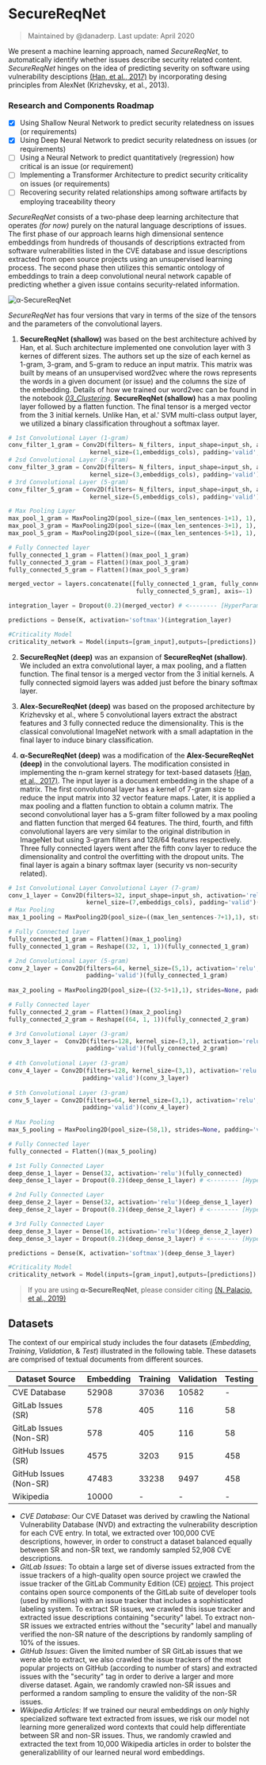 # SecureReqNet

>
> Maintained by @danaderp. Last update: April 2020
>

We present a machine learning approach, named *SecureReqNet*, to automatically identify whether issues describe security related content. *SecureReqNet* hinges on the idea of predicting severity on software using vulnerability desciptions [(Han, et al., 2017)](https://ieeexplore.ieee.org/abstract/document/8094415) by incorporating desing principles from AlexNet (Krizhevsky, et al., 2013). 

### Research and Components Roadmap
- [x] Using Shallow Neural Network to predict security relatedness on issues (or requirements) 
- [x] Using Deep Neural Network to predict security relatedness on issues (or requirements)
- [ ] Using a Neural Network to predict quantitatively (regression) how critical is an issue (or requirement)
- [ ] Implementing a Transformer Architecture to predict security criticality on issues (or requirements)
- [ ] Recovering security related relationships among software artifacts by employing traceability theory

*SecureReqNet* consists of a two-phase deep learning architecture that operates *(for now)* purely on the natural language descriptions of issues. The first phase of our approach learns high dimensional sentence embeddings from hundreds of thousands of descriptions extracted from software vulnerabilities listed in the CVE database and issue descriptions extracted from open source projects using an unsupervised learning process. The second phase then utilizes this semantic ontology of embeddings to train a deep convolutional neural network capable of predicting whether a given issue contains security-related information.


<object data="https://github.com/danaderp/SecureReqNet/blob/master/data/plots/architecture.pdf" type="application/pdf" width="100%"> 
</object>

![α-SecureReqNet](https://github.com/danaderp/SecureReqNet/blob/master/data/plots/architecture-1.png)


*SecureReqNet* has four versions that vary in terms of the size of the tensors and the parameters of the convolutional layers.

1. **SecureReqNet (shallow)** was based on the best architecture achived by Han, et al. Such architecture implemented one convolution layer with 3 kernes of different sizes. The authors set up the size of each kernel as 1-gram, 3-gram, and 5-gram to reduce an input matrix. This matrix was built by means of an unsupervised word2vec where the rows represents the words in a given document (or issue) and the columns the size of the embedding. Details of how we trained our word2vec can be found in the notebook [*03_Clustering*](https://github.com/danaderp/SecureReqNet/blob/master/nbs/03_Clustering.ipynb).  **SecureReqNet (shallow)** has a max pooling layer followed by a flatten function. The final tensor is a merged vector from the 3 initial kernels. Unlike Han, et al.' SVM multi-class output layer, we utilized a binary classification throughout a softmax layer.

```python
# 1st Convolutional Layer (1-gram)
conv_filter_1_gram = Conv2D(filters= N_filters, input_shape=input_sh, activation='relu', 
                       kernel_size=(1,embeddigs_cols), padding='valid',data_format="channels_last")(gram_input)
# 2sd Convolutional Layer (3-gram)
conv_filter_3_gram = Conv2D(filters= N_filters, input_shape=input_sh, activation='relu', 
                       kernel_size=(3,embeddigs_cols), padding='valid')(gram_input)
# 3rd Convolutional Layer (5-gram)
conv_filter_5_gram = Conv2D(filters= N_filters, input_shape=input_sh, activation='relu', 
                       kernel_size=(5,embeddigs_cols), padding='valid')(gram_input)

# Max Pooling Layer
max_pool_1_gram = MaxPooling2D(pool_size=((max_len_sentences-1+1), 1), strides=None, padding='valid')(conv_filter_1_gram)
max_pool_3_gram = MaxPooling2D(pool_size=((max_len_sentences-3+1), 1), strides=None, padding='valid')(conv_filter_3_gram)
max_pool_5_gram = MaxPooling2D(pool_size=((max_len_sentences-5+1), 1), strides=None, padding='valid')(conv_filter_5_gram)     

# Fully Connected layer
fully_connected_1_gram = Flatten()(max_pool_1_gram)
fully_connected_3_gram = Flatten()(max_pool_3_gram)
fully_connected_5_gram = Flatten()(max_pool_5_gram)

merged_vector = layers.concatenate([fully_connected_1_gram, fully_connected_3_gram, 
                                    fully_connected_5_gram], axis=-1)

integration_layer = Dropout(0.2)(merged_vector) # <-------- [HyperParameter]

predictions = Dense(K, activation='softmax')(integration_layer)

#Criticality Model
criticality_network = Model(inputs=[gram_input],outputs=[predictions])
```

2. **SecureReqNet (deep)** was an expansion of **SecureReqNet (shallow)**. We included an extra convolutional layer, a max pooling, and a flatten function. The final tensor is a merged vector from the 3 initial kernels. A fully connected sigmoid layers was added just before the binary softmax layer. 

3. **Alex-SecureReqNet (deep)** was based on the proposed architecture by Krizhevsky et al., where 5 convolutional layers extract the abstract features and 3 fully connected reduce the dimensionality. This is the classical convolutional ImageNet network with a small adaptation in the final layer to induce binary classification. 

4. **α-SecureReqNet (deep)** was a modification of the **Alex-SecureReqNet (deep)** in the convolutional layers. The modification consisted in implementing the n-gram kernel strategy for text-based datasets [(Han, et al., 2017)](https://ieeexplore.ieee.org/abstract/document/8094415). The input layer is a document embedding in the shape of a matrix. The first convolutional layer has a kernel of 7-gram size to reduce the input matrix into 32 vector feature maps. Later, it is applied a max pooling and a flatten function to obtain a column matrix. The second convolutional layer has a 5-gram filter followed by a max pooling and flatten function that merged 64 features. The third, fourth, and fifth convolutional layers are very similar to the original distribution in ImageNet but using 3-gram filters and 128/64 features respectively. Three fully connected layers went after the fifth conv layer to reduce the dimensionality and control the overfitting with the dropout units. The final layer is again a binary softmax layer (security vs non-security related).

```python
# 1st Convolutional Layer Convolutional Layer (7-gram)
conv_1_layer = Conv2D(filters=32, input_shape=input_sh, activation='relu', 
                      kernel_size=(7,embeddigs_cols), padding='valid')(gram_input)
# Max Pooling 
max_1_pooling = MaxPooling2D(pool_size=((max_len_sentences-7+1),1), strides=None, padding='valid')(conv_1_layer)

# Fully Connected layer
fully_connected_1_gram = Flatten()(max_1_pooling)
fully_connected_1_gram = Reshape((32, 1, 1))(fully_connected_1_gram)

# 2nd Convolutional Layer (5-gram)
conv_2_layer = Conv2D(filters=64, kernel_size=(5,1), activation='relu', 
                      padding='valid')(fully_connected_1_gram)
                      
max_2_pooling = MaxPooling2D(pool_size=((32-5+1),1), strides=None, padding='valid')(conv_2_layer)  

# Fully Connected layer
fully_connected_2_gram = Flatten()(max_2_pooling)
fully_connected_2_gram = Reshape((64, 1, 1))(fully_connected_2_gram)

# 3rd Convolutional Layer (3-gram)
conv_3_layer =  Conv2D(filters=128, kernel_size=(3,1), activation='relu', 
                      padding='valid')(fully_connected_2_gram)
                      
# 4th Convolutional Layer (3-gram)
conv_4_layer = Conv2D(filters=128, kernel_size=(3,1), activation='relu', 
                     padding='valid')(conv_3_layer)
                     
# 5th Convolutional Layer (3-gram)
conv_5_layer = Conv2D(filters=64, kernel_size=(3,1), activation='relu', 
                     padding='valid')(conv_4_layer)
                     
# Max Pooling
max_5_pooling = MaxPooling2D(pool_size=(58,1), strides=None, padding='valid')(conv_5_layer)  

# Fully Connected layer
fully_connected = Flatten()(max_5_pooling)

# 1st Fully Connected Layer
deep_dense_1_layer = Dense(32, activation='relu')(fully_connected)
deep_dense_1_layer = Dropout(0.2)(deep_dense_1_layer) # <-------- [HyperParameter]

# 2nd Fully Connected Layer
deep_dense_2_layer = Dense(32, activation='relu')(deep_dense_1_layer)
deep_dense_2_layer = Dropout(0.2)(deep_dense_2_layer) # <-------- [HyperParameter]

# 3rd Fully Connected Layer
deep_dense_3_layer = Dense(16, activation='relu')(deep_dense_2_layer)
deep_dense_3_layer = Dropout(0.2)(deep_dense_3_layer) # <-------- [HyperParameter]

predictions = Dense(K, activation='softmax')(deep_dense_3_layer)

#Criticality Model
criticality_network = Model(inputs=[gram_input],outputs=[predictions])
```

> If you are using **α-SecureReqNet**, please consider citing [(N. Palacio, et al., 2019)](https://arxiv.org/abs/1908.00614)

## Datasets

The context of our empirical study includes the four datasets (*Embedding*, *Training*, *Validation*, & *Test*) illustrated in the following table. These datasets are comprised of textual documents from different sources.

Dataset Source | Embedding | Training | Validation | Testing |
--- | --- | --- | --- | --- |
CVE Database | 52908 | 37036 | 10582 | - |
GitLab Issues (SR) | 578 | 405 | 116 | 58 |
GitLab Issues (Non-SR) | 578 | 405 | 116 | 58 |
GitHub Issues (SR) | 4575 | 3203 | 915 | 458 |
GitHub Issues (Non-SR) | 47483 | 33238 | 9497 | 458 |
Wikipedia | 10000 | - | - | - |

- *CVE Database*: Our CVE Dataset was derived by crawling the National Vulnerability Database (NVD) and extracting the vulnerability description for each CVE entry. In total, we extracted over 100,000 CVE descriptions, however, in order to construct a dataset balanced equally between SR and non-SR text, we randomly sampled 52,908 CVE descriptions. 
- *GitLab Issues*: To obtain a large set of diverse issues extracted from the issue trackers of a high-quality open source project we crawled the issue tracker of the GitLab Community Edition (CE) [project](https://gitlab.com/gitlab-org/gitlab-ce/issues). This project contains open source components of the GitLab suite of developer tools (used by millions) with an issue tracker that includes a sophisticated labeling system. To extract SR issues, we crawled this issue tracker and extracted issue descriptions containing "security" label. To extract non-SR issues we extracted entries without the "security" label and manually verified the non-SR nature of the descriptions by randomly sampling of 10% of the issues.
- *GitHub Issues*: Given the limited number of SR GitLab issues that we were able to extract, we also crawled the issue trackers of the most popular projects on GitHub (according to number of stars) and extracted issues with the "security" tag in order to derive a larger and more diverse dataset. Again, we randomly crawled non-SR issues and performed a random sampling to ensure the validity of the non-SR issues. 
- *Wikipedia Articles*: If we trained our neural embeddings on *only* highly specialized software text extracted from issues, we risk our model not learning more generalized word contexts that could help differentiate between SR and non-SR issues. Thus, we randomly crawled and extracted the text from 10,000 Wikipedia articles in order to bolster the generalizablility of our learned neural word embeddings.
